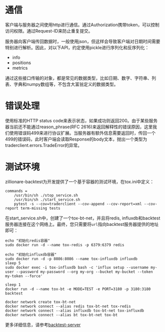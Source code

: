 # 通信

客户端与服务器之间使用http进行通信。通过Authorization携带token，可以控制访问权限。通过Request-ID来防止重复提交。

服务器向客户端传回数据时，一般使用json，但这样会导致客户端对日期时间需要特别进行解析。因此，对以下API，约定使用pickle进行序列化和反序列化：

- info
- positions
- metrics

通过这些接口传输的对象，都是常见的数据类型，比如日期、数字、字符串、列表、字典和numpy数组等，不包含大富翁定义的数据类型。

# 错误处理
使用标准的HTTP status code来表示状态，如果成功则返回200。由于某些服务器当前还不能通过reason_phrase(RFC 2616)来返回解释性的错误原因，这里我们使用错误码499来进行协议扩展。当服务器有额外信息需要返回时，传回一个499的错误码，此时客户端会读取Response的body文本，抛出一个类型为traderclient.errors.TradeError的异常。

# 测试环境

zillionare-backtest为开发提供了一个基于容器的测试环境，在tox.ini中定义：
```
commands =
    /usr/bin/sh ./stop_service.sh
    /usr/bin/sh ./start_service.sh
    pytest -s --cov=traderclient --cov-append --cov-report=xml --cov-report term-missing tests
```

在start_service.sh中，创建了一个tox-bt-net，并且将redis, influxdb和backtest服务器连接在这个网络上。最终，您只需要将`url`指向backtest服务器提供的地址即可：

```
echo "初始化redis容器"
sudo docker run -d --name tox-redis -p 6379:6379 redis

echo "初始化influxdb容器"
sudo docker run -d -p 8086:8086 --name tox-influxdb influxdb
sleep 5
sudo docker exec -i tox-influxdb bash -c 'influx setup --username my-user --password my-password --org my-org --bucket my-bucket --token my-token --force'

sleep 1
docker run -d --name tox-bt -e MODE=TEST -e PORT=3180 -p 3180:3180 backtest

docker network create tox-bt-net
docker network connect --alias redis tox-bt-net tox-redis
docker network connect --alias influxdb tox-bt-net tox-influxdb
docker network connect --alias bt tox-bt-net tox-bt
```

更多详细信息，请参考[backtest-server]()
